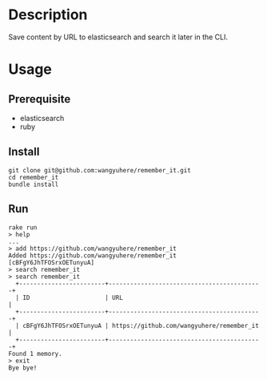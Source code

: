 # Description

Save content by URL to elasticsearch and search it later in the CLI.


# Usage

## Prerequisite

* elasticsearch
* ruby

## Install

```
git clone git@github.com:wangyuhere/remember_it.git
cd remember_it
bundle install
```

## Run

```
rake run
> help
...
> add https://github.com/wangyuhere/remember_it
Added https://github.com/wangyuhere/remember_it [cBFgY6JhTFOSrxOETunyuA]
> search remember_it
> search remember_it
  +------------------------+-------------------------------------------+
  | ID                     | URL                                       |
  +------------------------+-------------------------------------------+
  | cBFgY6JhTFOSrxOETunyuA | https://github.com/wangyuhere/remember_it |
  +------------------------+-------------------------------------------+
Found 1 memory.
> exit
Bye bye!
```
